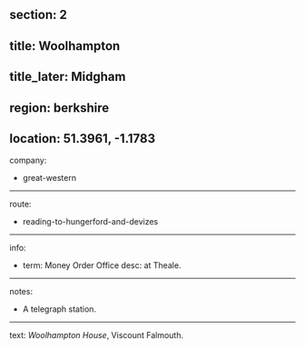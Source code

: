 section: 2
----
title: Woolhampton
----
title_later: Midgham
----
region: berkshire
----
location: 51.3961, -1.1783
----
company:
- great-western
----
route:
- reading-to-hungerford-and-devizes
----
info:
- term: Money Order Office
  desc: at Theale.
----
notes:
- A telegraph station.
----
text: *Woolhampton House*, Viscount Falmouth.
